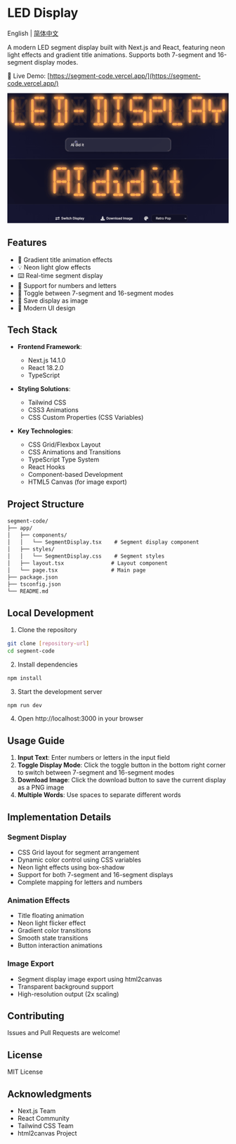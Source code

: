 # LED Display

English | [简体中文](./README.md)

A modern LED segment display built with Next.js and React, featuring neon light effects and gradient title animations. Supports both 7-segment and 16-segment display modes.

🔗 Live Demo: [https://segment-code.vercel.app/](https://segment-code.vercel.app/)

![LED Display Demo](demo.gif)

## Features

- 🌈 Gradient title animation effects
- 💡 Neon light glow effects
- ⌨️ Real-time segment display
- 🎯 Support for numbers and letters
- 🔄 Toggle between 7-segment and 16-segment modes
- 💾 Save display as image
- 🎨 Modern UI design

## Tech Stack

- **Frontend Framework**:
  - Next.js 14.1.0
  - React 18.2.0
  - TypeScript

- **Styling Solutions**:
  - Tailwind CSS
  - CSS3 Animations
  - CSS Custom Properties (CSS Variables)

- **Key Technologies**:
  - CSS Grid/Flexbox Layout
  - CSS Animations and Transitions
  - TypeScript Type System
  - React Hooks
  - Component-based Development
  - HTML5 Canvas (for image export)

## Project Structure

```
segment-code/
├── app/
│   ├── components/
│   │   └── SegmentDisplay.tsx    # Segment display component
│   ├── styles/
│   │   └── SegmentDisplay.css    # Segment styles
│   ├── layout.tsx               # Layout component
│   └── page.tsx                 # Main page
├── package.json
├── tsconfig.json
└── README.md
```

## Local Development

1. Clone the repository
```bash
git clone [repository-url]
cd segment-code
```

2. Install dependencies
```bash
npm install
```

3. Start the development server
```bash
npm run dev
```

4. Open http://localhost:3000 in your browser

## Usage Guide

1. **Input Text**: Enter numbers or letters in the input field
2. **Toggle Display Mode**: Click the toggle button in the bottom right corner to switch between 7-segment and 16-segment modes
3. **Download Image**: Click the download button to save the current display as a PNG image
4. **Multiple Words**: Use spaces to separate different words

## Implementation Details

### Segment Display

- CSS Grid layout for segment arrangement
- Dynamic color control using CSS variables
- Neon light effects using box-shadow
- Support for both 7-segment and 16-segment displays
- Complete mapping for letters and numbers

### Animation Effects

- Title floating animation
- Neon light flicker effect
- Gradient color transitions
- Smooth state transitions
- Button interaction animations

### Image Export

- Segment display image export using html2canvas
- Transparent background support
- High-resolution output (2x scaling)

## Contributing

Issues and Pull Requests are welcome!

## License

MIT License

## Acknowledgments

- Next.js Team
- React Community
- Tailwind CSS Team
- html2canvas Project 